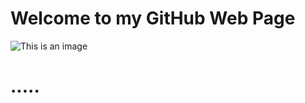 # Welcome to my GitHub Web Page
![This is an image](https://myoctocat.com/assets/images/base-octocat.svg)

# .....

